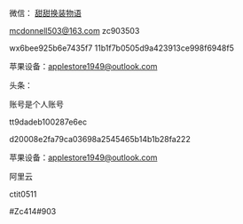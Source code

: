 微信：
[甜甜换装物语](https://mp.weixin.qq.com/wxamp/basicprofile/index?token=628960750&lang=zh_CN)

mcdonnell503@163.com
zc903503

wx6bee925b6e7435f7
11b1f7b0505d9a423913ce998f6948f5

苹果设备：applestore1949@outlook.com

头条：

账号是个人账号

tt9dadeb100287e6ec

d20008e2fa79ca03698a2545465b14b1b28fa222

苹果设备：applestore1949@outlook.com

阿里云

ctit0511

#Zc414#903
